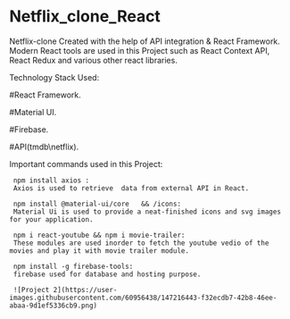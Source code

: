 # Netflix_clone_React
  Netflix-clone Created with the help of API integration & React Framework. Modern React tools are used in this Project such as React Context API, React Redux and various other  react libraries.
  
  Technology Stack Used:
  
  
   #React Framework. 
  
   #Material UI. 
  
   #Firebase.
  
   #API(tmdb\netflix).
  
  
  
  Important commands used in this Project:
  
  
     npm install axios :
     Axios is used to retrieve  data from external API in React.
     
     npm install @material-ui/core   && /icons:
     Material Ui is used to provide a neat-finished icons and svg images for your application. 
     
     npm i react-youtube && npm i movie-trailer:
     These modules are used inorder to fetch the youtube vedio of the movies and play it with movie trailer module. 
     
     npm install -g firebase-tools:
     firebase used for database and hosting purpose.
     
     ![Project 2](https://user-images.githubusercontent.com/60956438/147216443-f32ecdb7-42b8-46ee-abaa-9d1ef5336cb9.png)

     
